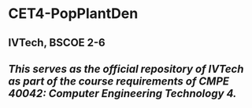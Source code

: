 # CET4-PopPlantDen
## IVTech, BSCOE 2-6
## *This serves as the **official repository of IVTech** as part of the course requirements of CMPE 40042:	Computer Engineering Technology 4.*
